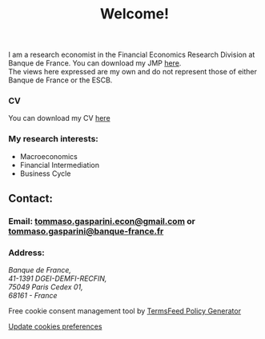 ﻿---
permalink: /
title: "Welcome!"
excerpt: "About me"
author_profile: true
redirect_from: 
  - /about/
  - /about.html
---
I am a research economist in the Financial Economics Research Division at Banque de France. You can download my JMP [here](https://github.com/tommaso-gasparini-econ/tommaso-gasparini-econ.github.io/raw/master/files/JMP.pdf).
<br />
The views here expressed are my own and do not represent those of either Banque de France or the ESCB. 

### CV
You can download my CV [here](https://github.com/tommaso-gasparini-econ/tommaso-gasparini-econ.github.io/raw/master/files/CV.pdf)

### My research interests:
* Macroeconomics
* Financial Intermediation
* Business Cycle



## Contact:
### Email: [tommaso.gasparini.econ@gmail.com](mailto:tommaso.gasparini.econ@gmail.com "Email") or [tommaso.gasparini@banque-france.fr](mailto:tommaso.gasparini@banque-france.fr "Email")
### Address:
<address>
  Banque de France,<br /> 41-1391 DGEI-DEMFI-RECFIN,<br /> 75049 Paris Cedex 01, <br /> 68161 - France
</address>

<!-- Cookie Consent by TermsFeed https://www.TermsFeed.com -->
<script type="text/javascript" src="https://www.termsfeed.com/public/cookie-consent/4.0.0/cookie-consent.js" charset="UTF-8"></script>
<script type="text/javascript" charset="UTF-8">
document.addEventListener('DOMContentLoaded', function () {
cookieconsent.run({"notice_banner_type":"simple","consent_type":"express","palette":"dark","language":"en","page_load_consent_levels":["strictly-necessary"],"notice_banner_reject_button_hide":false,"preferences_center_close_button_hide":false,"page_refresh_confirmation_buttons":false,"website_name":""});
});
</script>

<noscript>Free cookie consent management tool by <a href="https://www.termsfeed.com/" rel="nofollow noopener">TermsFeed Policy Generator</a></noscript>
<!-- End Cookie Consent by TermsFeed https://www.TermsFeed.com -->





<!-- Below is the link that users can use to open Preferences Center to change their preferences. Do not modify the ID parameter. Place it where appropriate, style it as needed. -->

<a href="#" id="open_preferences_center">Update cookies preferences</a>

